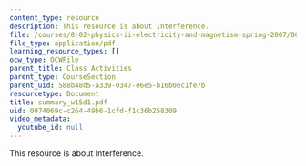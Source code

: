 ```yaml
---
content_type: resource
description: This resource is about Interference.
file: /courses/8-02-physics-ii-electricity-and-magnetism-spring-2007/0074069cc26449b61cfdf1c36b258309_summary_w15d1.pdf
file_type: application/pdf
learning_resource_types: []
ocw_type: OCWFile
parent_title: Class Activities
parent_type: CourseSection
parent_uid: 588b48d5-a339-0347-e6e5-b16b0ec1fe7b
resourcetype: Document
title: summary_w15d1.pdf
uid: 0074069c-c264-49b6-1cfd-f1c36b258309
video_metadata:
  youtube_id: null
---
```

This resource is about Interference.


